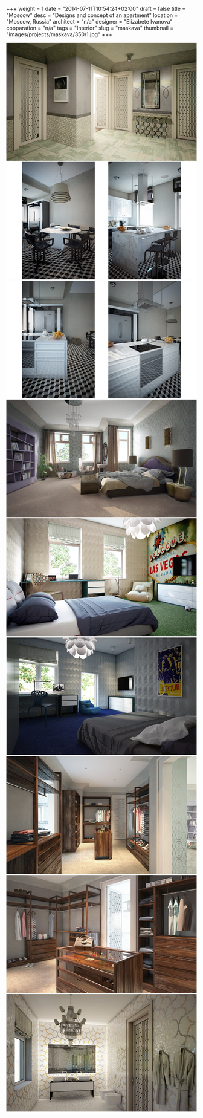 +++
weight = 1
date = "2014-07-11T10:54:24+02:00"
draft = false
title = "Moscow"
desc = "Designs and concept of an apartment"
location = "Moscow, Russia"
architect = "n/a"
designer = "Elizabete Ivanova"
cooparation = "n/a"
tags    = "Interior"
slug = "maskava"
thumbnail = "images/projects/maskava/350/1.jpg"
+++

<img src="../../images/projects/maskava/1100/1.jpg" alt="maskava" title=""/>
<img src="../../images/projects/maskava/1100/2.jpg" alt="maskava" title=""/>
<img src="../../images/projects/maskava/1100/3.jpg" alt="maskava" title=""/>
<img src="../../images/projects/maskava/1100/4.jpg" alt="maskava" title=""/>
<img src="../../images/projects/maskava/1100/5.jpg" alt="maskava" title=""/>
<img src="../../images/projects/maskava/1100/6.jpg" alt="maskava" title=""/>
<img src="../../images/projects/maskava/1100/7.jpg" alt="maskava" title=""/>
<img src="../../images/projects/maskava/1100/8.jpg" alt="maskava" title=""/>
<img src="../../images/projects/maskava/1100/9.jpg" alt="maskava" title=""/>


